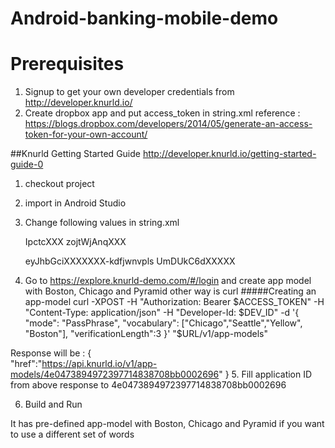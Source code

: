 # Android-banking-mobile-demo

# Prerequisites
1. Signup to get your own developer credentials from http://developer.knurld.io/
2. Create dropbox app and put access_token in string.xml
reference : https://blogs.dropbox.com/developers/2014/05/generate-an-access-token-for-your-own-account/

##Knurld Getting Started Guide
http://developer.knurld.io/getting-started-guide-0

1. checkout project 
2. import in Android Studio 
3. Change following values in string.xml
    <!-- client id and client secret will be found at the knurld developer account -->
    <string name="client_id">IpctcXXX</string> 
    <string name="client_secret">zojtWjAnqXXX</string>
    <!-- You will get mail for dev id once you registered, Do not put Bearer: in developer id-->
    <string name="developer_id">eyJhbGciXXXXXXX-kdfjwnvpls</string>
    <string name="dropbox_access_token">UmDUkC6dXXXXX</string>

4.  Go to https://explore.knurld-demo.com/#/login and create app model with Boston, Chicago and Pyramid other way is curl 
    #####Creating an app-model
curl -XPOST -H "Authorization: Bearer $ACCESS_TOKEN" -H "Content-Type: application/json" -H "Developer-Id: $DEV_ID" -d '{ "mode": "PassPhrase", "vocabulary": ["Chicago","Seattle","Yellow", "Boston"], "verificationLength":3 }' "$URL/v1/app-models"

Response will be : {   
    "href":"https://api.knurld.io/v1/app-models/4e0473894972397714838708bb0002696"
}
5.  Fill application ID from above response to   <string name="app_model">4e0473894972397714838708bb0002696</string>

6.  Build and Run

It has pre-defined app-model with Boston, Chicago and Pyramid if you want to use a different set of words 

